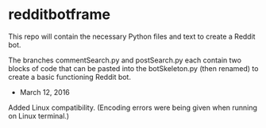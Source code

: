 # redditbotframe

This repo will contain the necessary Python files and text to create a Reddit bot.


The branches commentSearch.py and postSearch.py each contain two blocks of  code that can be pasted into the botSkeleton.py (then renamed) to create a basic functioning Reddit bot.


- March 12, 2016

Added Linux compatibility. (Encoding errors were being given when running on Linux terminal.)
